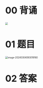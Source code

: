 # 00 背诵

<img src="https://cvp.oss-cn-shanghai.aliyuncs.com/picgo/202403040921615.png" style="zoom:50%;" />



# 01 题目

<img src="https://cvp.oss-cn-shanghai.aliyuncs.com/picgo/202403040930220.png" alt="image-20240304093018160" style="zoom:50%;" />

# 02 答案

